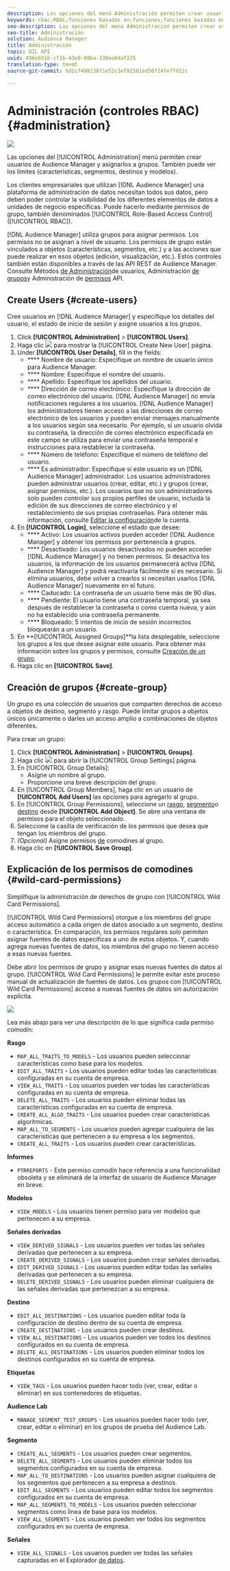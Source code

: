 ```yaml
---
description: Las opciones del menú Administración permiten crear usuarios de Audience Manager y asignarlos a grupos. También puede ver los límites (características, segmentos, destinos y modelos).
keywords: rbac;RBAC;funciones basadas en;funciones;funciones basadas en controles de acceso basados en roles
seo-description: Las opciones del menú Administración permiten crear usuarios de Audience Manager y asignarlos a grupos. También puede ver los límites (características, segmentos, destinos y modelos).
seo-title: Administración
solution: Audience Manager
title: Administración
topic: DIL API
uuid: 498e0316-cf1b-43e9-88ba-338ee0daf225
translation-type: tm+mt
source-git-commit: 6d2c749813871e52c3ef81581ed50f24fe7fd22c

---
```



# Administración (controles RBAC) {#administration}

![](assets/rbac-controls.png)

Las opciones del [!UICONTROL Administration] menú permiten crear usuarios de Audience Manager y asignarlos a grupos. También puede ver los límites (características, segmentos, destinos y modelos).

Los clientes empresariales que utilizan [!DNL Audience Manager] una plataforma de administración de datos necesitan todos sus datos, pero deben poder controlar la visibilidad de los diferentes elementos de datos a unidades de negocio específicas. Puede hacerlo mediante permisos de grupo, también denominados [!UICONTROL Role-Based Access Control] ([!UICONTROL RBAC]).

[!DNL Audience Manager] utiliza grupos para asignar permisos. Los permisos no se asignan a nivel de usuario. Los permisos de grupo están vinculados a objetos (características, segmentos, etc.) y a las acciones que puede realizar en esos objetos (edición, visualización, etc.). Estos controles también están disponibles a través de las API REST de Audience Manager. Consulte Métodos [de Administración](/help/using/api/rest-api-main/aam-api-user-group-permission/aam-api-user.md)de usuarios, Administración [de grupos](/help/using/api/rest-api-main/aam-api-user-group-permission/aam-api-group.md)y Administración de [permisos](/help/using/api/rest-api-main/aam-api-user-group-permission/aam-api-permissions.md) API.

## Create Users {#create-users}

<!-- t_create_users.xml -->

Cree usuarios en [!DNL Audience Manager] y especifique los detalles del usuario, el estado de inicio de sesión y asigne usuarios a los grupos.

1. Click **[!UICONTROL Administration]** &gt; **[!UICONTROL Users]**.
1. Haga clic ![](assets/icon_add.png) para mostrar la [!UICONTROL Create New User] página.
1. Under **[!UICONTROL User Details]**, fill in the fields:
   * **** Nombre de usuario: Especifique un nombre de usuario único para Audience Manager.
   * **** Nombre: Especifique el nombre del usuario.
   * **** Apellido: Especifique los apellidos del usuario.
   * **** Dirección de correo electrónico: Especifique la dirección de correo electrónico del usuario. [!DNL Audience Manager] no envía notificaciones regulares a los usuarios. [!DNL Audience Manager] los administradores tienen acceso a las direcciones de correo electrónico de los usuarios y pueden enviar mensajes manualmente a los usuarios según sea necesario. Por ejemplo, si un usuario olvida su contraseña, la dirección de correo electrónico especificada en este campo se utiliza para enviar una contraseña temporal e instrucciones para restablecer la contraseña.
   * **** Número de teléfono: Especifique el número de teléfono del usuario.
   * **** Es administrador: Especifique si este usuario es un [!DNL Audience Manager] administrador. Los usuarios administradores pueden administrar usuarios (crear, editar, etc.) y grupos (crear, asignar permisos, etc.). Los usuarios que no son administradores solo pueden controlar sus propios perfiles de usuario, incluida la edición de sus direcciones de correo electrónico y el restablecimiento de sus propias contraseñas. Para obtener más información, consulte [Editar la configuración](../../features/administration/edit-account-settings.md)de la cuenta.
1. En **[!UICONTROL Login]**, seleccione el estado que desee:
   * **** Activo:  Los usuarios activos pueden acceder [!DNL Audience Manager] y obtener los permisos por pertenencia a grupos.
   * **** Desactivado:  Los usuarios desactivados no pueden acceder [!DNL Audience Manager] y no tienen permisos. Si desactiva los usuarios, la información de los usuarios permanecerá activa [!DNL Audience Manager] y podrá reactivarla fácilmente si es necesario. Si elimina usuarios, debe volver a crearlos si necesitan usarlos [!DNL Audience Manager] nuevamente en el futuro.
   * **** Caducado: La contraseña de un usuario tiene más de 90 días.
   * **** Pendiente: El usuario tiene una contraseña temporal, ya sea después de restablecer la contraseña o como cuenta nueva, y aún no ha establecido una contraseña permanente.
   * **** Bloqueado: 5 intentos de inicio de sesión incorrectos bloquearán a un usuario.
1. En **[!UICONTROL Assigned Groups]**la lista desplegable, seleccione los grupos a los que desee asignar este usuario.
Para obtener más información sobre los grupos y permisos, consulte [Creación de un grupo](../../features/administration/administration-overview.md#create-group).
1. Haga clic en **[!UICONTROL Save]**.

## Creación de grupos {#create-group}

Un *grupo* es una colección de usuarios que comparten derechos de acceso a objetos de destino, segmento y rasgo. Puede limitar grupos a objetos únicos únicamente o darles un acceso amplio a combinaciones de objetos diferentes.

<!-- t_create_groups.xml -->

Para crear un grupo:

1. Click **[!UICONTROL Administration]** &gt; **[!UICONTROL Groups]**.
1. Haga clic ![](assets/icon_add.png) para abrir la [!UICONTROL Group Settings] página.
1. En [!UICONTROL Group Details]:
   * Asigne un nombre al grupo.
   * Proporcione una breve descripción del grupo.
1. En [!UICONTROL Group Members], haga clic en un usuario de **[!UICONTROL Add Users]** las opciones para agregarlo al grupo.
1. En [!UICONTROL Group Permissions], seleccione un [rasgo](../../features/traits/trait-details-page.md), [segmento](../../features/segments/segments-purpose.md)o [destino](../../features/destinations/destinations.md) desde **[!UICONTROL Add Object]**.
Se abre una ventana de permisos para el objeto seleccionado.
1. Seleccione la casilla de verificación de los permisos que desea que tengan los miembros del grupo.
1. *(Opcional)* Asigne permisos [de](../../features/administration/administration-overview.md#wild-card-permissions) comodines al grupo.
1. Haga clic en **[!UICONTROL Save Group]**.

## Explicación de los permisos de comodines {#wild-card-permissions}

Simplifique la administración de derechos de grupo con [!UICONTROL Wild Card Permissions].

<!-- c_wildcard_permissions.xml -->

[!UICONTROL Wild Card Permissions] otorgue a los miembros del grupo acceso automático a cada origen de datos asociado a un segmento, destino o característica. En comparación, los permisos regulares solo permiten asignar fuentes de datos específicas a uno de estos objetos. Y, cuando agrega nuevas fuentes de datos, los miembros del grupo no tienen acceso a esas nuevas fuentes.

Debe abrir los permisos de grupo y asignar esas nuevas fuentes de datos al grupo. [!UICONTROL Wild Card Permissions] le permite evitar este proceso manual de actualización de fuentes de datos. Los grupos con [!UICONTROL Wild Card Permissions] acceso a nuevas fuentes de datos sin autorización explícita.

![](assets/wild-card.png)

Lea más abajo para ver una descripción de lo que significa cada permiso comodín:

**Rasgo**

* `MAP_ALL_TRAITS_TO_MODELS` - Los usuarios pueden seleccionar características como base para los modelos.
* `EDIT_ALL_TRAITS` - Los usuarios pueden editar todas las características configuradas en su cuenta de empresa.
* `VIEW_ALL_TRAITS` - Los usuarios pueden ver todas las características configuradas en su cuenta de empresa.
* `DELETE_ALL_TRAITS` - Los usuarios pueden eliminar todas las características configuradas en su cuenta de empresa.
* `CREATE_ALL_ALGO_TRAITS` - Los usuarios pueden crear características algorítmicas.
* `MAP_ALL_TO_SEGMENTS` - Los usuarios pueden agregar cualquiera de las características que pertenecen a su empresa a los segmentos.
* `CREATE_ALL_TRAITS` - Los usuarios pueden crear características.

**Informes**

* `PTRREPORTS` - Este permiso comodín hace referencia a una funcionalidad obsoleta y se eliminará de la interfaz de usuario de Audience Manager en breve.

**Modelos**

* `VIEW_MODELS` - Los usuarios tienen permiso para ver modelos que pertenecen a su empresa.

**Señales derivadas**

* `VIEW_DERIVED_SIGNALS` - Los usuarios pueden ver todas las señales derivadas que pertenecen a su empresa.
* `CREATE_DERIVED_SIGNALS` - Los usuarios pueden crear señales derivadas.
* `EDIT_DERIVED_SIGNALS` - Los usuarios pueden editar todas las señales derivadas que pertenecen a su empresa.
* `DELETE_DERIVED_SIGNALS` - Los usuarios pueden eliminar cualquiera de las señales derivadas que pertenezcan a su empresa.

**Destino**

* `EDIT_ALL_DESTINATIONS` - Los usuarios pueden editar toda la configuración de destino dentro de su cuenta de empresa.
* `CREATE_DESTINATIONS` - Los usuarios pueden crear destinos.
* `VIEW_ALL_DESTINATIONS` - Los usuarios pueden ver todos los destinos configurados en su cuenta de empresa.
* `DELETE_ALL_DESTINATIONS` - Los usuarios pueden eliminar todos los destinos configurados en su cuenta de empresa.

**Etiquetas**

* `VIEW_TAGS` - Los usuarios pueden hacer todo (ver, crear, editar o eliminar) en sus contenedores de etiquetas.

**Audience Lab**

* `MANAGE_SEGMENT_TEST_GROUPS` - Los usuarios pueden hacer todo (ver, crear, editar o eliminar) en los grupos de prueba del Audience Lab.

**Segmento**

* `CREATE_ALL_SEGMENTS` - Los usuarios pueden crear segmentos.
* `DELETE_ALL_SEGMENTS` - Los usuarios pueden eliminar todos los segmentos configurados en su cuenta de empresa.
* `MAP_ALL_TO_DESTINATIONS` - Los usuarios pueden asignar cualquiera de los segmentos que pertenecen a su empresa a destinos.
* `EDIT_ALL_SEGMENTS` - Los usuarios pueden editar todos los segmentos configurados en su cuenta de empresa.
* `MAP_ALL_SEGMENTS_TO_MODELS` - Los usuarios pueden seleccionar segmentos como línea de base para los modelos.
* `VIEW_ALL_SEGMENTS` - Los usuarios pueden ver todos los segmentos configurados en su cuenta de empresa.

**Señales**

* `VIEW_ALL_SIGNALS` - Los usuarios pueden ver todas las señales capturadas en el Explorador [de datos](/help/using/features/data-explorer/data-explorer-overview.md).